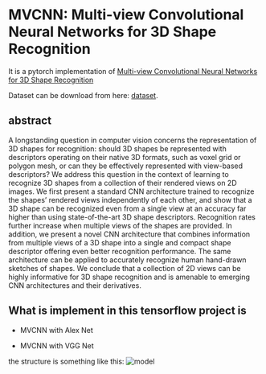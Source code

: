 # MVCNN: Multi-view Convolutional Neural Networks for 3D Shape Recognition

It is a pytorch implementation of [Multi-view Convolutional Neural Networks for 3D Shape Recognition ][1]

Dataset can be download from here: [dataset](https://drive.google.com/open?id=0B4v2jR3WsindMUE3N2xiLVpyLW8). 

## abstract 
A longstanding question in computer vision concerns the representation of 3D shapes for recognition: should 3D shapes be represented with descriptors operating on their native 3D formats, such as voxel grid or polygon mesh, or can they be effectively represented with view-based descriptors? We address this question in the context of learning to recognize 3D shapes from a collection of their rendered views on 2D images. We first present a standard CNN architecture trained to recognize the shapes’ rendered views independently of each other, and show that a 3D shape can be recognized even from a single view at an accuracy far higher than using state-of-the-art 3D shape descriptors. Recognition rates further increase when multiple views of the shapes are provided. In addition, we present a novel CNN architecture that combines information from multiple views of a 3D shape into a single and compact shape descriptor offering even better recognition performance. The same architecture can be applied to accurately recognize human hand-drawn sketches of shapes. We conclude that a collection of 2D views can be highly informative for 3D shape recognition and is amenable to emerging CNN architectures and their derivatives.

## What is implement in this tensorflow project is

- MVCNN with Alex Net 

- MVCNN with VGG Net 


the structure is something like this:
![model](https://user-images.githubusercontent.com/10870023/31384689-d171baec-ad74-11e7-985a-ebfdf3c2a2aa.png)




[1]: http://vis-www.cs.umass.edu/mvcnn/




